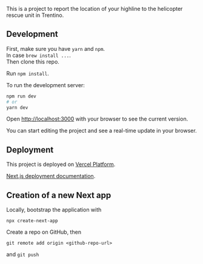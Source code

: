 This is a project to report the location of your highline to the helicopter rescue unit in Trentino.

## Development

First, make sure you have `yarn` and `npm`.  
In case `brew install ...`.  
Then clone this repo.

Run `npm install`.

To run the development server:

```bash
npm run dev
# or
yarn dev
```

Open [http://localhost:3000](http://localhost:3000) with your browser to see the current version.

You can start editing the project and see a real-time update in your browser.

## Deployment

This project is deployed on [Vercel Platform](https://vercel.com/import?utm_medium=default-template&filter=next.js&utm_source=create-next-app&utm_campaign=create-next-app-readme).

[Next.js deployment documentation](https://nextjs.org/docs/deployment).

## Creation of a new Next app

Locally, bootstrap the application with

`npx create-next-app`

Create a repo on GitHub, then

`git remote add origin <github-repo-url>`

and `git push`